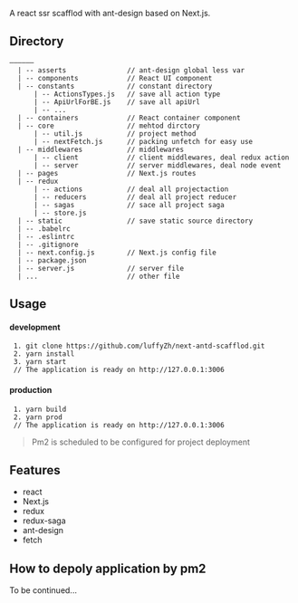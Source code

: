 A react ssr scafflod with ant-design based on Next.js.

## Directory

```
——————
  | -- asserts               // ant-design global less var
  | -- components            // React UI component
  | -- constants             // constant directory
      | -- ActionsTypes.js   // save all action type
      | -- ApiUrlForBE.js    // save all apiUrl
      | -- ...
  | -- containers            // React container component
  | -- core                  // mehtod dirctory
      | -- util.js           // project method
      | -- nextFetch.js      // packing unfetch for easy use
  | -- middlewares           // middlewares
      | -- client            // client middlewares, deal redux action
      | -- server            // server middlewares, deal node event
  | -- pages                 // Next.js routes
  | -- redux
      | -- actions           // deal all projectaction
      | -- reducers          // deal all project reducer
      | -- sagas             // sace all project saga
      | -- store.js  
  | -- static                // save static source directory
  | -- .babelrc
  | -- .eslintrc
  | -- .gitignore
  | -- next.config.js        // Next.js config file
  | -- package.json   
  | -- server.js             // server file
  | ...                      // other file
```
## Usage
#### development
```
 1. git clone https://github.com/luffyZh/next-antd-scafflod.git
 2. yarn install
 3. yarn start
 // The application is ready on http://127.0.0.1:3006
```

#### production

```
 1. yarn build
 2. yarn prod
 // The application is ready on http://127.0.0.1:3006
```
> Pm2 is scheduled to be configured for project deployment

## Features
 - react
 - Next.js
 - redux
 - redux-saga
 - ant-design
 - fetch
  
## How to depoly application by pm2
To be continued...